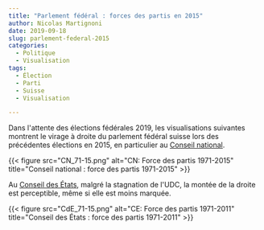 ```yaml
---
title: "Parlement fédéral : forces des partis en 2015"
author: Nicolas Martignoni
date: 2019-09-18
slug: parlement-federal-2015
categories:
  - Politique
  - Visualisation
tags:
  - Élection
  - Parti
  - Suisse
  - Visualisation

---
```

Dans l'attente des élections fédérales 2019, les visualisations suivantes montrent le virage à droite du parlement fédéral suisse lors des précédentes élections en 2015, en particulier au [Conseil national][2].

{{< figure src="CN_71-15.png" alt="CN: Force des partis 1971-2015" title="Conseil national : force des partis 1971-2015" >}}

Au [Conseil des États][1], malgré la stagnation de l'UDC, la montée de la droite est perceptible, même si elle est moins marquée.

{{< figure src="CdE_71-15.png" alt="CE: Force des partis 1971-2011" title="Conseil des États : force des partis 1971-2011" >}}

 [1]: https://www.parlament.ch/fr/organe/conseil-des-etats "Conseil des États"
 [2]: https://www.parlament.ch/fr/organe/conseil-national "Conseil national"

<!--more-->
